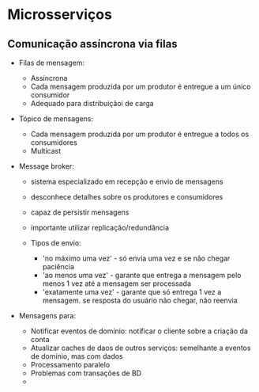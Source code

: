 # Microsserviços

## Comunicação assíncrona via filas

- Filas de mensagem:
  - Assíncrona
  - Cada mensagem produzida por um produtor é entregue a um único consumidor
  - Adequado para distribuiçãoi de carga

- Tópico de mensagens:
  - Cada mensagem produzida por um produtor é entregue a todos os consumidores 
  - Multicast

- Message broker:
  - sistema especializado em recepção e envio de mensagens
  - desconhece detalhes sobre os produtores e consumidores
  - capaz de persistir mensagens
  - importante utilizar replicação/redundância

  - Tipos de envio:
    - 'no máximo uma vez' - só envia uma vez e se não chegar paciência
    - 'ao menos uma vez' - garante que entrega a mensagem pelo menos 1 vez até a mensagem ser processada
    - 'exatamente uma vez' - garante que só entrega 1 vez a mensagem. se resposta do usuário não chegar, não reenvia

- Mensagens para:
  - Notificar eventos de domínio: notificar o cliente sobre a criação da conta
  - Atualizar caches de daos de outros serviços: semelhante a eventos de domínio, mas com dados
  - Processamento paralelo
  - Problemas com transações de BD
  - 
